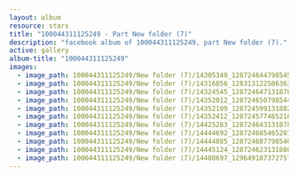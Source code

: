 ```yaml
---
layout: album
resource: stars
title: "100044311125249 - Part New folder (7)"
description: "facebook album of 100044311125249, part New folder (7)."
active: gallery
album-title: "100044311125249"
images:
  - image_path: 100044311125249/New folder (7)/14305349_1287246447985450_7544827614009264785_o.jpg
  - image_path: 100044311125249/New folder (7)/14316856_1283131225063639_1870863521543010852_n.jpg
  - image_path: 100044311125249/New folder (7)/14324545_1287246471318781_6072559147316304274_o.jpg
  - image_path: 100044311125249/New folder (7)/14352012_1287246507985444_6600465979420591208_o.jpg
  - image_path: 100044311125249/New folder (7)/14352109_1287245991318829_3643156766726866351_o.jpg
  - image_path: 100044311125249/New folder (7)/14352412_1287245774652184_8975964993678812321_o.jpg
  - image_path: 100044311125249/New folder (7)/14425283_1287246431318785_2065100004458407097_o.jpg
  - image_path: 100044311125249/New folder (7)/14444692_1287246854652076_6427419044456359605_o.jpg
  - image_path: 100044311125249/New folder (7)/14444885_1287246877985407_3743566102931870309_o.jpg
  - image_path: 100044311125249/New folder (7)/14445124_1287246231318805_7407276496521429047_o.jpg
  - image_path: 100044311125249/New folder (7)/14480697_1296491873727574_3527541201441389068_o.jpg
---
```

